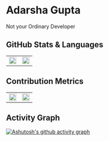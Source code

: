 # Adarsha Gupta
Not your Ordinary Developer
## GitHub Stats & Languages
<table>
  <tr>
    <td width="50%">
      <img width="100%" src="https://github-readme-stats-git-masterrstaa-rickstaa.vercel.app/api?username=Adarshagupta&show_icons=true&theme=radical&count_private=true&include_all_commits=true" />
    </td>
    <td width="50%">
      <img width="100%" src="https://github-readme-stats-git-masterrstaa-rickstaa.vercel.app/api/top-langs/?username=Adarshagupta&theme=radical&layout=compact" />
    </td>
  </tr>
</table>

## Contribution Metrics
<table>
  <tr>
    <td width="50%">
      <img width="100%" src="https://github-readme-streak-stats.herokuapp.com/?user=Adarshagupta&theme=radical" />
    </td>
    <td width="50%">
      <img width="100%" src="https://github-profile-trophy.vercel.app/?username=Adarshagupta&theme=radical&column=4&row=1" />
    </td>
  </tr>
</table>

## Activity Graph
[![Ashutosh's github activity graph](https://github-readme-activity-graph.vercel.app/graph?username=Adarshagupta&bg_color=141321&color=f6318c&line=f6318c&point=ffcef0&area=true&hide_border=true)](https://github.com/ashutosh00710/github-readme-activity-graph)
